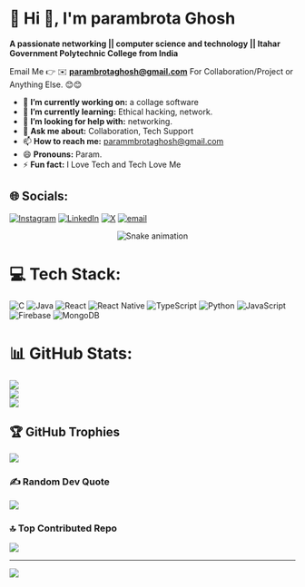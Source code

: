 # 💫 Hi 👋, I'm parambrota  Ghosh
**A passionate networking || computer science and technology || Itahar Government Polytechnic College from India**

Email Me 👉 ✉️ **parambrotaghosh@gmail.com** For Collaboration/Project or Anything Else. 😊😊

- 🔭 **I’m currently working on:** a collage software
- 🌱 **I’m currently learning:** Ethical hacking, network.
- 🤔 **I’m looking for help with:** networking.
- 💬 **Ask me about:** Collaboration, Tech Support
- 📫 **How to reach me:** parammbrotaghosh@gmail.com
- 😄 **Pronouns:** Param.
- ⚡ **Fun fact:** I Love Tech and Tech Love Me

## 🌐 Socials:
[![Instagram](https://img.shields.io/badge/Instagram-%23E4405F.svg?logo=Instagram&logoColor=white)](https://instagram.com/ghost._pxl) [![LinkedIn](https://img.shields.io/badge/LinkedIn-%230077B5.svg?logo=linkedin&logoColor=white)](https://linkedin.com/in/parambrota-ghosh) [![X](https://img.shields.io/badge/X-black.svg?logo=X&logoColor=white)](https://x.com/P_G_Slow_Code) [![email](https://img.shields.io/badge/Email-D14836?logo=gmail&logoColor=white)](mailto:parambrotaghosh@gmail.com) 

<!-- Snake Game Repo View -->

<div align="center">
  <img src="https://profile-readme-generator.com/assets/snake.svg" alt="Snake animation" />
</div>

# 💻 Tech Stack:
![C](https://img.shields.io/badge/c-%2300599C.svg?style=for-the-badge&logo=c&logoColor=white) ![Java](https://img.shields.io/badge/java-%23ED8B00.svg?style=for-the-badge&logo=openjdk&logoColor=white) ![React](https://img.shields.io/badge/react-%2320232a.svg?style=for-the-badge&logo=react&logoColor=%2361DAFB) ![React Native](https://img.shields.io/badge/react_native-%2320232a.svg?style=for-the-badge&logo=react&logoColor=%2361DAFB) ![TypeScript](https://img.shields.io/badge/typescript-%23007ACC.svg?style=for-the-badge&logo=typescript&logoColor=white) ![Python](https://img.shields.io/badge/python-3670A0?style=for-the-badge&logo=python&logoColor=ffdd54) ![JavaScript](https://img.shields.io/badge/javascript-%23323330.svg?style=for-the-badge&logo=javascript&logoColor=%23F7DF1E) ![Firebase](https://img.shields.io/badge/firebase-a08021?style=for-the-badge&logo=firebase&logoColor=ffcd34) ![MongoDB](https://img.shields.io/badge/MongoDB-%234ea94b.svg?style=for-the-badge&logo=mongodb&logoColor=white)
# 📊 GitHub Stats:
![](https://github-readme-stats.vercel.app/api?username=Param-Ghost&theme=dark&hide_border=false&include_all_commits=true&count_private=false)<br/>
![](https://nirzak-streak-stats.vercel.app/?user=Param-Ghost&theme=dark&hide_border=false)<br/>
![](https://github-readme-stats.vercel.app/api/top-langs/?username=Param-Ghost&theme=dark&hide_border=false&include_all_commits=true&count_private=false&layout=compact)

## 🏆 GitHub Trophies
![](https://github-profile-trophy.vercel.app/?username=Param-Ghost&theme=radical&no-frame=false&no-bg=true&margin-w=4)

### ✍️ Random Dev Quote
![](https://quotes-github-readme.vercel.app/api?type=horizontal&theme=radical)

### 🔝 Top Contributed Repo
![](https://github-contributor-stats.vercel.app/api?username=Param-Ghost&limit=5&theme=dark&combine_all_yearly_contributions=true)

---
[![](https://visitcount.itsvg.in/api?id=Param-Ghost&icon=0&color=0)](https://visitcount.itsvg.in)

<!-- Proudly created with GPRM ( https://gprm.itsvg.in ) -->

